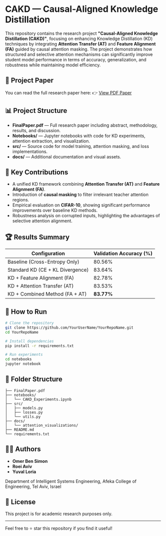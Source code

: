 # CAKD — Causal-Aligned Knowledge Distillation

This repository contains the research project **"Causal-Aligned Knowledge Distillation (CAKD)"**, focusing on enhancing Knowledge Distillation (KD) techniques by integrating **Attention Transfer (AT)** and **Feature Alignment (FA)** guided by causal attention masking. The project demonstrates how structured and selective attention mechanisms can significantly improve student model performance in terms of accuracy, generalization, and robustness while maintaining model efficiency.

## 📄 Project Paper
You can read the full research paper here:
👉 [View PDF Paper](./Article.pdf)

## 📊 Project Structure
- **FinalPaper.pdf** — Full research paper including abstract, methodology, results, and discussion.
- **Notebooks/** — Jupyter notebooks with code for KD experiments, attention extraction, and visualization.
- **src/** — Source code for model training, attention masking, and loss implementations.
- **docs/** — Additional documentation and visual assets.

## 🧠 Key Contributions
- A unified KD framework combining **Attention Transfer (AT)** and **Feature Alignment (FA)**.
- Introduction of **causal masking** to filter irrelevant teacher attention regions.
- Empirical evaluation on **CIFAR-10**, showing significant performance improvements over baseline KD methods.
- Robustness analysis on corrupted inputs, highlighting the advantages of selective attention alignment.

## 🏆 Results Summary
| Configuration                      | Validation Accuracy (%) |
|------------------------------------|-------------------------|
| Baseline (Cross-Entropy Only)      | 80.56%                  |
| Standard KD (CE + KL Divergence)   | 83.64%                  |
| KD + Feature Alignment (FA)        | 82.78%                  |
| KD + Attention Transfer (AT)       | 83.53%                  |
| KD + Combined Method (FA + AT)     | **83.77%**              |

## 🚀 How to Run
```bash
# Clone the repository
git clone https://github.com/YourUserName/YourRepoName.git
cd YourRepoName

# Install dependencies
pip install -r requirements.txt

# Run experiments
cd notebooks
jupyter notebook
```

## 📂 Folder Structure
```
├── FinalPaper.pdf
├── notebooks/
│   └── CAKD_Experiments.ipynb
├── src/
│   ├── models.py
│   ├── losses.py
│   └── utils.py
├── docs/
│   └── attention_visualizations/
├── README.md
└── requirements.txt
```

## 👨‍💻 Authors
- **Omer Ben Simon**
- **Roei Aviv**
- **Yuval Loria**

Department of Intelligent Systems Engineering, Afeka College of Engineering, Tel Aviv, Israel

## 📜 License
This project is for academic research purposes only.

---
Feel free to ⭐ star this repository if you find it useful!
